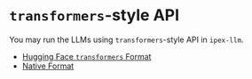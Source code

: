 # `transformers`-style API

You may run the LLMs using `transformers`-style API in `ipex-llm`.

* [Hugging Face `transformers` Format](./hugging_face_format.md)
* [Native Format](./native_format.md)